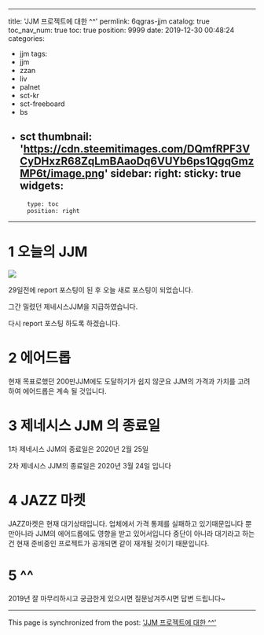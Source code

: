 
---
title: 'JJM 프로젝트에 대한 ^^'
permlink: 6qgras-jjm
catalog: true
toc_nav_num: true
toc: true
position: 9999
date: 2019-12-30 00:48:24
categories:
- jjm
tags:
- jjm
- zzan
- liv
- palnet
- sct-kr
- sct-freeboard
- bs
- sct
thumbnail: 'https://cdn.steemitimages.com/DQmfRPF3VCyDHxzR68ZqLmBAaoDq6VUYb6ps1QgqGmzMP6t/image.png'
sidebar:
    right:
        sticky: true
widgets:
    -
        type: toc
        position: right
---


# 1 오늘의 JJM

![](https://cdn.steemitimages.com/DQmfRPF3VCyDHxzR68ZqLmBAaoDq6VUYb6ps1QgqGmzMP6t/image.png)

29일전에 report 포스팅이 된 후 오늘 새로 포스팅이 되었습니다.

그간 밀렸던 제네시스JJM을 지급하였습니다.

다시 report 포스팅 하도록 하겠습니다.

# 2 에어드롭
현재 목표로했던 200만JJM에도 도달하기가 쉽지 않군요
JJM의 가격과 가치를 고려하여 에어드롭은 계속 될 것입니다.

# 3 제네시스 JJM 의 종료일

1차 제네시스 JJM의 종료일은 2020년 2월 25일

2차 제네시스 JJM의 종료일은 2020년 3월 24일 입니다

# 4  JAZZ 마켓
JAZZ마켓은 현재 대기상태입니다.
업체에서 가격 통제를 실패하고 있기때문입니다
뿐만아니라 JJM의 에어드롭에도 영향을 받고 있어서입니다
중단이 아니라 대기라고 하는건 현재 준비중인 프로젝트가 공개되면 같이 재개될 것이기 때문입니다.

# 5 ^^
2019년 잘 마무리하시고 궁금한게 있으시면 질문남겨주시면 답변 드립니다~

- - -

This page is synchronized from the post: ['JJM 프로젝트에 대한 ^^'](https://steemit.com/@virus707/6qgras-jjm)

